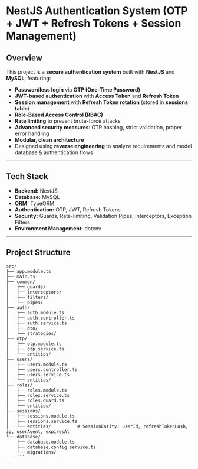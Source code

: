 # NestJS Authentication System (OTP + JWT + Refresh Tokens + Session Management)

## Overview

This project is a **secure authentication system** built with **NestJS** and **MySQL**, featuring:  

- **Passwordless login** via **OTP (One-Time Password)**  
- **JWT-based authentication** with **Access Token** and **Refresh Token**  
- **Session management** with **Refresh Token rotation** (stored in **sessions table**)  
- **Role-Based Access Control (RBAC)**  
- **Rate limiting** to prevent brute-force attacks  
- **Advanced security measures**: OTP hashing, strict validation, proper error handling  
- **Modular, clean architecture**  
- Designed using **reverse engineering** to analyze requirements and model database & authentication flows  

---

## Tech Stack

- **Backend:** NestJS  
- **Database:** MySQL  
- **ORM:** TypeORM  
- **Authentication:** OTP, JWT, Refresh Tokens  
- **Security:** Guards, Rate-limiting, Validation Pipes, Interceptors, Exception Filters  
- **Environment Management:** dotenv  

---

## Project Structure

```text
src/
├── app.module.ts
├── main.ts
├── common/
│   ├── guards/
│   ├── interceptors/
│   ├── filters/
│   └── pipes/
├── auth/
│   ├── auth.module.ts
│   ├── auth.controller.ts
│   ├── auth.service.ts
│   ├── dto/
│   └── strategies/
├── otp/
│   ├── otp.module.ts
│   ├── otp.service.ts
│   └── entities/
├── users/
│   ├── users.module.ts
│   ├── users.controller.ts
│   ├── users.service.ts
│   └── entities/
├── roles/
│   ├── roles.module.ts
│   ├── roles.service.ts
│   ├── roles.guard.ts
│   └── entities/
├── sessions/
│   ├── sessions.module.ts
│   ├── sessions.service.ts
│   └── entities/          # SessionEntity: userId, refreshTokenHash, ip, userAgent, expiresAt
└── database/
    ├── database.module.ts
    ├── database.config.service.ts
    └── migrations/
    ```
---    
